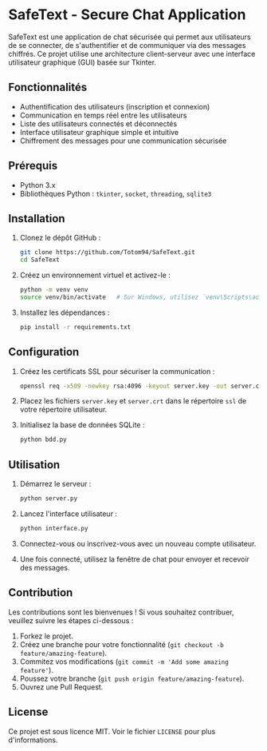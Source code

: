 # SafeText - Secure Chat Application

SafeText est une application de chat sécurisée qui permet aux utilisateurs de se connecter, de s'authentifier et de communiquer via des messages chiffrés. Ce projet utilise une architecture client-serveur avec une interface utilisateur graphique (GUI) basée sur Tkinter.

## Fonctionnalités

- Authentification des utilisateurs (inscription et connexion)
- Communication en temps réel entre les utilisateurs
- Liste des utilisateurs connectés et déconnectés
- Interface utilisateur graphique simple et intuitive
- Chiffrement des messages pour une communication sécurisée

## Prérequis

- Python 3.x
- Bibliothèques Python : `tkinter`, `socket`, `threading`, `sqlite3`

## Installation

1. Clonez le dépôt GitHub :
    ```bash
    git clone https://github.com/Totom94/SafeText.git
    cd SafeText
    ```

2. Créez un environnement virtuel et activez-le :
    ```bash
    python -m venv venv
    source venv/bin/activate   # Sur Windows, utilisez `venv\Scripts\activate`
    ```

3. Installez les dépendances :
    ```bash
    pip install -r requirements.txt
    ```

## Configuration

1. Créez les certificats SSL pour sécuriser la communication :
    ```bash
    openssl req -x509 -newkey rsa:4096 -keyout server.key -out server.crt -days 365
    ```

2. Placez les fichiers `server.key` et `server.crt` dans le répertoire `ssl` de votre répertoire utilisateur.

3. Initialisez la base de données SQLite :
    ```bash
    python bdd.py
    ```

## Utilisation

1. Démarrez le serveur :
    ```bash
    python server.py
    ```

2. Lancez l'interface utilisateur :
    ```bash
    python interface.py
    ```

3. Connectez-vous ou inscrivez-vous avec un nouveau compte utilisateur.

4. Une fois connecté, utilisez la fenêtre de chat pour envoyer et recevoir des messages.

## Contribution

Les contributions sont les bienvenues ! Si vous souhaitez contribuer, veuillez suivre les étapes ci-dessous :

1. Forkez le projet.
2. Créez une branche pour votre fonctionnalité (`git checkout -b feature/amazing-feature`).
3. Commitez vos modifications (`git commit -m 'Add some amazing feature'`).
4. Poussez votre branche (`git push origin feature/amazing-feature`).
5. Ouvrez une Pull Request.

## License

Ce projet est sous licence MIT. Voir le fichier `LICENSE` pour plus d'informations.
